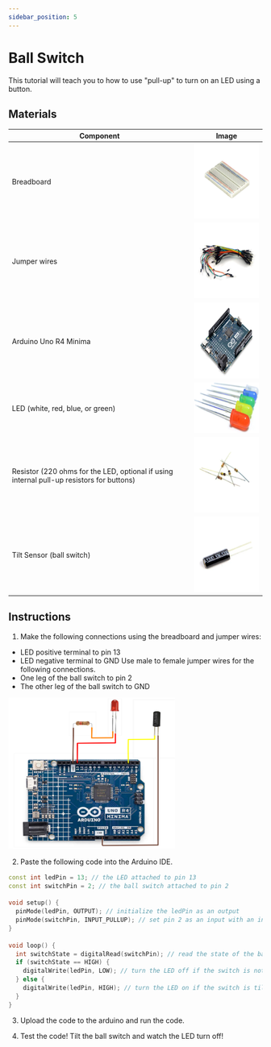 ```yaml
---
sidebar_position: 5
---
```

# Ball Switch
This tutorial will teach you to how to use "pull-up" to turn on an LED using a button.

## Materials
| Component                                   | Image                                                                                          |
|---------------------------------------------|------------------------------------------------------------------------------------------------|
| Breadboard                                  | <img src="/img/docs/UNO-R4-Starter-Kit/breadboard.webp" width="200" height="150" />       |
| Jumper wires                                | <img src="/img/docs/UNO-R4-Starter-Kit/jumper-wires.webp" width="200" height="150" />       |
| Arduino Uno R4 Minima                       | <img src="/img/docs/UNO-R4-Starter-Kit/arduino-r4-minima.webp" width="190" height="150" />               |
| LED (white, red, blue, or green)            | <img src="/img/docs/UNO-R4-Starter-Kit/LED.jpg" width="150" height="100" />                    |
| Resistor (220 ohms for the LED, optional if using internal pull-up resistors for buttons) | <img src="/img/docs/UNO-R4-Starter-Kit/resistors.webp" width="190" height="150" />              |
| Tilt Sensor (ball switch)                   | <img src="/img/docs/UNO-R4-Starter-Kit/ball-switch.webp" width="190" height="150" />            |

## Instructions
1. Make the following connections using the breadboard and jumper wires:
- LED positive terminal to pin 13
- LED negative terminal to GND
Use male to female jumper wires for the following connections.
- One leg of the ball switch to pin 2
- The other leg of the ball switch to GND
<img src="/img/docs/UNO-R4-Starter-Kit/Ball-Switch.png" width="330" height="300" />

2. Paste the following code into the Arduino IDE.
```cpp
const int ledPin = 13; // the LED attached to pin 13
const int switchPin = 2; // the ball switch attached to pin 2

void setup() {
  pinMode(ledPin, OUTPUT); // initialize the ledPin as an output
  pinMode(switchPin, INPUT_PULLUP); // set pin 2 as an input with an internal pull-up resistor
}

void loop() {
  int switchState = digitalRead(switchPin); // read the state of the ball switch
  if (switchState == HIGH) {
    digitalWrite(ledPin, LOW); // turn the LED off if the switch is not tilted
  } else {
    digitalWrite(ledPin, HIGH); // turn the LED on if the switch is tilted
  }
}

```

3. Upload the code to the arduino and run the code.

4. Test the code! Tilt the ball switch and watch the LED turn off!